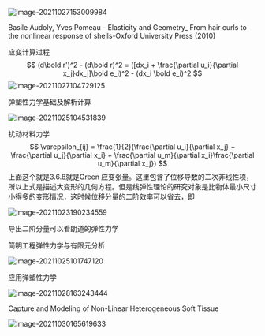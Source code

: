 ![image-20211027153009984](D:\定理\弹性力学\image-20211027153009984.png)

Basile Audoly, Yves Pomeau - Elasticity and Geometry_ From hair curls to the nonlinear response of shells-Oxford University Press (2010)

应变计算过程
$$
(d\bold r')^2 - (d\bold r)^2 = ([dx_i + \frac{\partial u_i}{\partial x_j}dx_j]\bold e_i)^2 - (dx_i \bold e_i)^2
$$
![image-20211027104729125](D:\定理\弹性力学\image-20211027104729125.png)

弹塑性力学基础及解析计算

![image-20211025104531839](D:\定理\弹性力学\image-20211025104531839.png)

扰动材料力学
$$
\varepsilon_{ij} = \frac{1}{2}(\frac{\partial u_i}{\partial x_j} + \frac{\partial u_j}{\partial x_i} + \frac{\partial u_m}{\partial x_i}\frac{\partial u_m}{\partial x_j})
$$
上面这个就是3.6.8就是Green 应变张量。这里包含了位移导数的二次非线性项，所以上式是描述大变形的几何方程。但是线弹性理论的研究对象是比物体最小尺寸小得多的变形情况，这时候位移分量的二阶效率可以省去，即

![image-20211023190234559](D:\定理\弹性力学\image-20211023190234559.png)

导出二阶分量可以看朗道的弹性力学

简明工程弹性力学与有限元分析

![image-20211025101747120](D:\定理\弹性力学\image-20211025101747120.png)

应用弹塑性力学

![image-20211028163243444](D:\定理\弹性力学\image-20211028163243444.png)

Capture and Modeling of Non-Linear Heterogeneous Soft Tissue  

![image-20211030165619633](D:\定理\弹性力学\image-20211030165619633.png)
